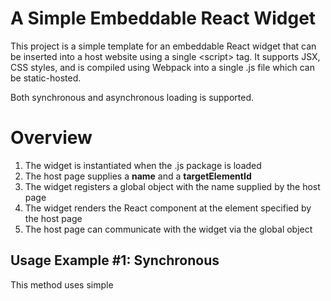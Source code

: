 # A Simple Embeddable React Widget
This project is a simple template for an embeddable React widget that can be inserted into a host website using a single &lt;script> tag. It supports JSX, CSS styles, and is compiled using Webpack into a single .js file which can be static-hosted.

Both synchronous and asynchronous loading is supported.

# Overview
1. The widget is instantiated when the .js package is loaded
2. The host page supplies a **name** and a **targetElementId**
3. The widget registers a global object with the name supplied by the host page 
4. The widget renders the React component at the element specified by the host page
5. The host page can communicate with the widget via the global object

## Usage Example #1: Synchronous
This method uses simple <script> tag reference as shown below:

```html
    <div id="root"></div>
    
    <script src="https://somehost/widget.js"  
            id="Simple-Widget-Script" 
            data-config="{'name': 'w1', 'config': {'targetElementId': 'root'}}" ></script>
```

The data-config attribute passes in the name **w1** for the widget's global object as well as the target element id **root** where the widget should be rendered.

The host page can then communicate with the widget via the global object like this:

```html
<div><button onclick="w1('message', 'Hello world!');">Send Message</button></div>
```

In this code, we send the **message** call to the widget and pass a string as the parameter.

This code follows the pattern used by Google Analytics. The function is called with the desired name of the global object (**w1**) and the url to the script. The function then records the desired name and, using that name, creates a placeholder global object that receives and queues any calls made to the widget before the asynchronous loading finishes.

Then it creates a script tag and injects it into the DOM. 

The host then issues the 'init' call to the widget passing in any initialization values:

```html
    w1('init', { targetElementId: 'root' });
```

# Running the Project
## Install dependencies
```
$ npm install
```
## Run the development server
```
$ ./node_modules/.bin/webpack-dev-server --open
```
## Build the package
```
$ ./node_modules/.bin/webpack --config webpack.config.js
```
## Run Tests
```
$ Jest
```

